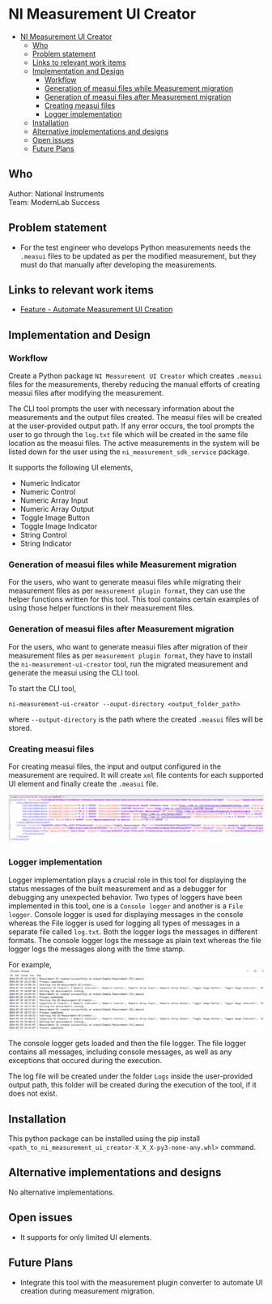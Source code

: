# NI Measurement UI Creator
- [NI Measurement UI Creator](#ni-measurement-ui-creator)
  - [Who](#who)
  - [Problem statement](#problem-statement)
  - [Links to relevant work items](#links-to-relevant-work-items)
  - [Implementation and Design](#implemenation-and-design)
    - [Workflow](#work-flow)
    - [Generation of measui files while Measurement migration](#generation-of-measui-files-while-measurement-migration)
    - [Generation of measui files after Measurement migration](#generation-of-measui-files-after-measurement-migration)
    - [Creating measui files](#creating-measui-files)
    - [Logger implementation](#logger-implementation)
  - [Installation](#installation)
  - [Alternative implementations and designs](#alternative-implementations-and-designs)
  - [Open issues](#open-issues)
  - [Future Plans](#future-plans)

## Who

Author: National Instruments </br>
Team: ModernLab Success

## Problem statement

- For the test engineer who develops Python measurements needs the `.measui` files to be updated as per the modified measurement, but they must do that manually after developing the measurements.

## Links to relevant work items

- [Feature - Automate Measurement UI Creation](https://dev.azure.com/ni/DevCentral/_sprints/taskboard/ModernLab%20Reference%20Architecture/DevCentral/24C3/08/08a?workitem=2742213)

## Implementation and Design

### Workflow

Create a Python package `NI Measurement UI Creator` which creates `.measui` files for the measurements, thereby reducing the manual efforts of creating measui files after modifying the measurement.

The CLI tool prompts the user with necessary information about the measurements and the output files created. The measui files will be created at the user-provided output path. If any error occurs, the tool prompts the user to go through the `log.txt` file which will be created in the same file location as the measui files. The active measurements in the system will be listed down for the user using the `ni_measurement_sdk_service` package.

It supports the following UI elements,

- Numeric Indicator
- Numeric Control
- Numeric Array Input
- Numeric Array Output
- Toggle Image Button
- Toggle Image Indicator
- String Control
- String Indicator

### Generation of measui files while Measurement migration

For the users, who want to generate measui files while migrating their measurement files as per `measurement plugin format`, they can use the helper functions written for this tool. This tool contains certain examples of using those helper functions in their measurement files.

### Generation of measui files after Measurement migration

For the users, who want to generate measui files after migration of their measurement files as per `measurement plugin format`, they have to install the `ni-measurement-ui-creator` tool, run the migrated measurement and generate the measui using the CLI tool.

To start the CLI tool,

```
ni-measurement-ui-creator --ouput-directory <output_folder_path>
```

where `--output-directory` is the path where the created `.measui` files will be stored.

### Creating measui files

For creating measui files, the input and output configured in the measurement are required. It will create `xml` file contents for each supported UI element and finally create the `.measui` file.

![measui_file](measui_file.png)

### Logger implementation

Logger implementation plays a crucial role in this tool for displaying the status messages of the built measurement and as a debugger for debugging any unexpected behavior.
Two types of loggers have been implemented in this tool, one is a `Console logger` and another is a `File logger`. Console logger is used for displaying messages in the console whereas the File logger is used for logging all types of messages in a separate file called `log.txt`. Both the logger logs the messages in different formats. The console logger logs the message as plain text whereas the file logger logs the messages along with the time stamp.

For example,
![file_logger](file_logger.png)

The console logger gets loaded and then the file logger. The file logger contains all messages, including console messages, as well as any exceptions that occured during the execution.

The log file will be created under the folder `Logs` inside the user-provided output path, this folder will be created during the execution of the tool, if it does not exist.

## Installation

This python package can be installed using the pip install `<path_to_ni_measurement_ui_creator-X_X_X-py3-none-any.whl>` command.

## Alternative implementations and designs

No alternative implementations.

## Open issues

- It supports for only limited UI elements.

## Future Plans

- Integrate this tool with the measurement plugin converter to automate UI creation during measurement migration.
